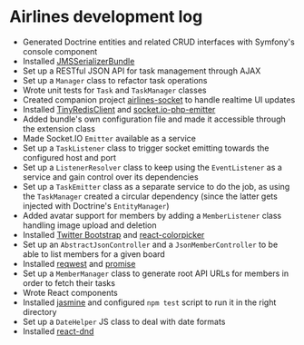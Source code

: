 # Airlines development log

- Generated Doctrine entities and related CRUD interfaces with Symfony's console component
- Installed [JMSSerializerBundle](https://github.com/schmittjoh/JMSSerializerBundle)
- Set up a RESTful JSON API for task management through AJAX
- Set up a `Manager` class to refactor task operations
- Wrote unit tests for `Task` and `TaskManager` classes
- Created companion project [airlines-socket](https://github.com/neemzy/airlines-socket) to handle realtime UI updates
- Installed [TinyRedisClient](https://github.com/ptrofimov/tinyredisclient) and [socket.io-php-emitter](https://github.com/rase-/socket.io-php-emitter)
- Added bundle's own configuration file and made it accessible through the extension class
- Made Socket.IO `Emitter` available as a service
- Set up a `TaskListener` class to trigger socket emitting towards the configured host and port
- Set up a `ListenerResolver` class to keep using the `EventListener` as a service and gain control over its dependencies
- Set up a `TaskEmitter` class as a separate service to do the job, as using the `TaskManager` created a circular dependency (since the latter gets injected with Doctrine's `EntityManager`)
- Added avatar support for members by adding a `MemberListener` class handling image upload and deletion
- Installed [Twitter Bootstrap](https://github.com/twbs/bootstrap) and [react-colorpicker](https://github.com/stayradiated/react-colorpicker)
- Set up an `AbstractJsonController` and a `JsonMemberController` to be able to list members for a given board
- Installed [reqwest](https://github.com/ded/reqwest) and [promise](https://github.com/then/promise)
- Set up a `MemberManager` class to generate root API URLs for members in order to fetch their tasks
- Wrote React components
- Installed [jasmine](https://github.com/jasmine/jasmine) and configured `npm test` script to run it in the right directory
- Set up a `DateHelper` JS class to deal with date formats
- Installed [react-dnd](https://github.com/gaearon/react-dnd)
